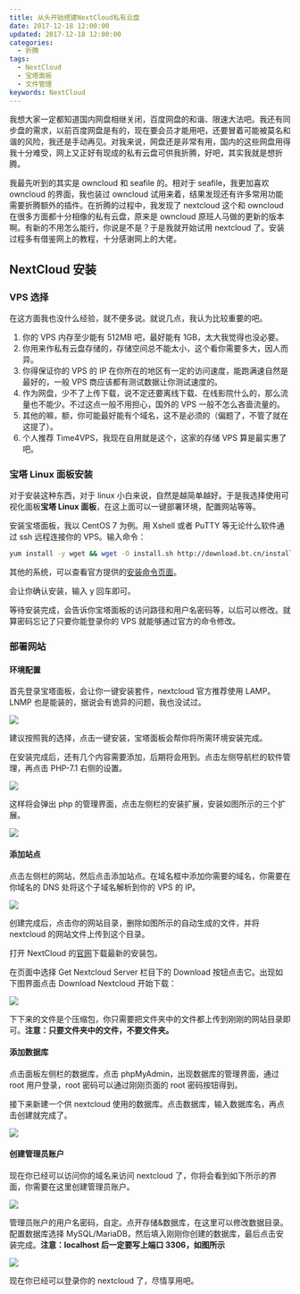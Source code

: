 ```yaml
---
title: 从头开始搭建NextCloud私有云盘
date: 2017-12-18 12:00:00
updated: 2017-12-18 12:00:00
categories:
  - 折腾
tags:
  - NextCloud
  - 宝塔面板
  - 文件管理
keywords: NextCloud
---
```


我想大家一定都知道国内网盘相继关闭，百度网盘的和谐、限速大法吧。我还有同步盘的需求，以前百度网盘是有的，现在要会员才能用吧，还要冒着可能被莫名和谐的风险，我还是手动再见。对我来说，网盘还是非常有用，国内的这些网盘用得我十分难受，网上又正好有现成的私有云盘可供我折腾，好吧，其实我就是想折腾。

<!--more-->

我最先听到的其实是 owncloud 和 seafile 的。相对于 seafile，我更加喜欢 owncloud 的界面，我也装过 owncloud 试用来着，结果发现还有许多常用功能需要折腾额外的插件。在折腾的过程中，我发现了 nextcloud 这个和 owncloud 在很多方面都十分相像的私有云盘，原来是 owncloud 原班人马做的更新的版本啊。有新的不用怎么能行，你说是不是？于是我就开始试用 nextcloud 了。安装过程多有借鉴网上的教程，十分感谢网上的大佬。

## NextCloud 安装

### VPS 选择

在这方面我也没什么经验，就不便多说。就说几点，我认为比较重要的吧。

1. 你的 VPS 内存至少能有 512MB 吧，最好能有 1GB，太大我觉得也没必要。
2. 你用来作私有云盘存储的，存储空间总不能太小，这个看你需要多大，因人而异。
3. 你得保证你的 VPS 的 IP 在你所在的地区有一定的访问速度，能跑满速自然是最好的，一般 VPS 商应该都有测试数据让你测试速度的。
4. 作为网盘，少不了上传下载，说不定还要离线下载、在线影院什么的，那么流量也不能少。不过这点一般不用担心，国外的 VPS 一般不怎么吝啬流量的。
5. 其他的嘛，额，你可能最好能有个域名，这不是必须的（偏题了，不管了就在这提了）。
6. 个人推荐 Time4VPS，我现在自用就是这个，这家的存储 VPS 算是最实惠了吧。

### 宝塔 Linux 面板安装

对于安装这种东西，对于 linux 小白来说，自然是越简单越好。于是我选择使用可视化面板**宝塔 Linux 面板**，在这上面可以一键部署环境，配置网站等等。

安装宝塔面板，我以 CentOS 7 为例。用 Xshell 或者 PuTTY 等无论什么软件通过 ssh 远程连接你的 VPS。输入命令：

```bash
yum install -y wget && wget -O install.sh http://download.bt.cn/install/install.sh && sh install.sh
```

其他的系统，可以查看官方提供的[安装命令页面](https://www.bt.cn/bbs/thread-1186-1-1.html)。

会让你确认安装，输入 y 回车即可。

等待安装完成，会告诉你宝塔面板的访问路径和用户名密码等，以后可以修改。就算密码忘记了只要你能登录你的 VPS 就能够通过官方的命令修改。

### 部署网站

#### 环境配置

首先登录宝塔面板，会让你一键安装套件，nextcloud 官方推荐使用 LAMP。LNMP 也是能装的，据说会有诡异的问题，我也没试过。

![](https://img.iszy.xyz/20190318214938.png)

建议按照我的选择，点击一键安装，宝塔面板会帮你将所需环境安装完成。

在安装完成后，还有几个内容需要添加，后期将会用到。点击左侧导航栏的软件管理，再点击 PHP-7.1 右侧的设置。

![](https://img.iszy.xyz/20190318214947.png)

这样将会弹出 php 的管理界面，点击左侧栏的安装扩展，安装如图所示的三个扩展。

![](https://img.iszy.xyz/20190318214956.png)

#### 添加站点

点击左侧栏的网站，然后点击添加站点。在域名框中添加你需要的域名，你需要在你域名的 DNS 处将这个子域名解析到你的 VPS 的 IP。

![](https://img.iszy.xyz/20190318215015.png)

创建完成后，点击你的网站目录，删除如图所示的自动生成的文件，并将 nextcloud 的网站文件上传到这个目录。

打开 NextCloud 的[官网](https://nextcloud.com/install/#instructions-server)下载最新的安装包。

在页面中选择 Get Nextcloud Server 栏目下的 Download 按钮点击它。出现如下图界面点击 Download Nextcloud 开始下载：

![](https://img.iszy.xyz/20190318215030.png)

下下来的文件是个压缩包，你只需要把文件夹中的文件都上传到刚刚的网站目录即可。**注意：只要文件夹中的文件，不要文件夹。**

#### 添加数据库

点击面板左侧栏的数据库，点击 phpMyAdmin，出现数据库的管理界面，通过 root 用户登录，root 密码可以通过刚刚页面的 root 密码按钮得到。

接下来新建一个供 nextcloud 使用的数据库。点击数据库，输入数据库名，再点击创建就完成了。

![](https://img.iszy.xyz/20190318215042.png)

#### 创建管理员账户

现在你已经可以访问你的域名来访问 nextcloud 了，你将会看到如下所示的界面，你需要在这里创建管理员账户。

![](https://img.iszy.xyz/20190318215100.png)

管理员账户的用户名密码，自定。点开存储&数据库，在这里可以修改数据目录。配置数据库选择 MySQL/MariaDB，然后填入刚刚你创建的数据库，最后点击安装完成。**注意：localhost 后一定要写上端口 3306，如图所示**

![](https://img.iszy.xyz/20190318215112.png)

现在你已经可以登录你的 nextcloud 了，尽情享用吧。

